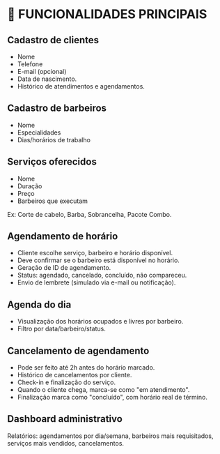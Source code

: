 # 🧩 FUNCIONALIDADES PRINCIPAIS

## Cadastro de clientes

* Nome
* Telefone
* E-mail (opcional)
* Data de nascimento.
* Histórico de atendimentos e agendamentos.

## Cadastro de barbeiros

* Nome
* Especialidades
* Dias/horários de trabalho

## Serviços oferecidos

* Nome
* Duração
* Preço
* Barbeiros que executam

Ex: Corte de cabelo, Barba, Sobrancelha, Pacote Combo.

## Agendamento de horário

* Cliente escolhe serviço, barbeiro e horário disponível.
* Deve confirmar se o barbeiro está disponível no horário.
* Geração de ID de agendamento.
* Status: agendado, cancelado, concluído, não compareceu.
* Envio de lembrete (simulado via e-mail ou notificação).

## Agenda do dia

* Visualização dos horários ocupados e livres por barbeiro.
* Filtro por data/barbeiro/status.

## Cancelamento de agendamento

* Pode ser feito até 2h antes do horário marcado.
* Histórico de cancelamentos por cliente.
* Check-in e finalização do serviço.
* Quando o cliente chega, marca-se como "em atendimento".
* Finalização marca como "concluído", com horário real de término.

## Dashboard administrativo

Relatórios: agendamentos por dia/semana, barbeiros mais requisitados, serviços mais vendidos, cancelamentos.